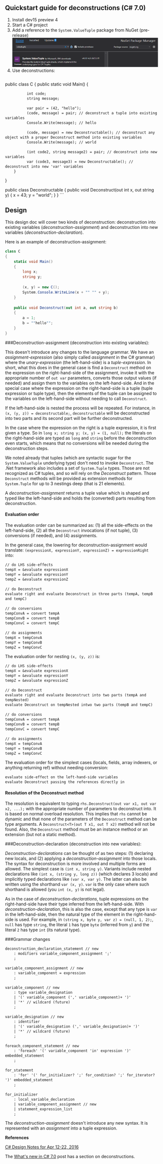 
Quickstart guide for deconstructions (C# 7.0)
----------------------------------------------
1. Install dev15 preview 4
2. Start a C# project
3. Add a reference to the `System.ValueTuple` package from NuGet (pre-release)
![Install the ValueTuple package](img/install-valuetuple.png)
4. Use deconstructions:
    ```C#
public class C
{
        public static void Main()
        {
                
              int code;
              string message;

              var pair = (42, "hello");
              (code, message) = pair; // deconstruct a tuple into existing variables
              Console.Write(message); // hello

              (code, message) = new Deconstructable(); // deconstruct any object with a proper Deconstruct method into existing variables
              Console.Write(message); // world
              
              (int code2, string message2) = pair; // deconstruct into new variables
              var (code3, message3) = new Deconstructable(); // deconstruct into new 'var' variables
        }
}

public class Deconstructable
{
        public void Deconstruct(out int x, out string y)
        {
                x = 43;
                y = "world";
        }
}
    ```

Design
------
This design doc will cover two kinds of deconstruction: deconstruction into existing variables (*deconstruction-assignment*) and deconstruction into new variables (*deconstruction-declaration*).

Here is an example of deconstruction-assignment:
```C#
class C
{
    static void Main()
    {
        long x;
        string y;

        (x, y) = new C();
        System.Console.WriteLine(x + "" "" + y);
    }

    public void Deconstruct(out int a, out string b)
    {
        a = 1;
        b = ""hello"";
    }
}
```

###Deconstruction-assignment (deconstruction into existing variables):

This doesn't introduce any changes to the language grammar. We have an *assignment-expression* (also simply called *assignment* in the C# grammar) where the *unary-expression* (the left-hand-side) is a *tuple-expression*.
In short, what this does in the general case is find a `Deconstruct` method on the expression on the right-hand-side of the assignment, invoke it with the appropriate number of `out var` parameters, converts those output values (if needed) and assign them to the variables on the left-hand-side. And in the special case where the expression on the right-hand-side is a tuple (tuple expression or tuple type), then the elements of the tuple can be assigned to the variables on the left-hand-side without needing to call `Deconstruct`.

If the left-hand-side is nested the process will be repeated. For instance, in `(x, (y, z)) = deconstructable;`, `deconstructable` will be deconstructed into two parts and its second part will be further deconstructed. 

In the case where the expression on the right is a tuple expression, it is first given a type. So in `long x; string y; (x, y) = (1, null);` the literals on the right-hand-side are typed as `long` and `string` before the deconstruction even starts, which means that no conversions will be needed during the deconstruction steps.

We noted already that tuples (which are syntactic sugar for the `System.ValueTuple` underlying type) don't need to invoke `Deconstruct`.
The .Net framework also includes a set of `System.Tuple` types. Those are not recognized as C# tuples, and so will rely on the *Deconstruct* pattern. Those `Deconstruct` methods will be provided as extension methods for `System.Tuple` for up to 3 nestings deep (that is 21 elements).

A *deconstruction-assignment* returns a tuple value which is shaped and typed like the left-hand-side and holds the (converted) parts resulting from deconstruction.

#### Evaluation order

The evaluation order can be summarized as: (1) all the side-effects on the left-hand-side, (2) all the `Deconstruct` invocations (if not tuple), (3) conversions (if needed), and (4) assignments.

In the general case, the lowering for deconstruction-assignment would translate: `(expressionX, expressionY, expressionZ) = expressionRight` into:

```
// do LHS side-effects
tempX = &evaluate expressionX
tempY = &evaluate expressionY
tempZ = &evaluate expressionZ

// do Deconstruct
evaluate right and evaluate Deconstruct in three parts (tempA, tempB and tempC)

// do conversions
tempConvA = convert tempA
tempConvB = convert tempB
tempConvC = convert tempC

// do assignments
tempX = tempConvA
tempY = tempConvB
tempZ = tempConvC
```

The evaluation order for nesting `(x, (y, z))` is:
```
// do LHS side-effects
tempX = &evaluate expressionX
tempY = &evaluate expressionY
tempZ = &evaluate expressionZ

// do Deconstruct
evaluate right and evaluate Deconstruct into two parts (tempA and tempNested)
evaluate Deconstruct on tempNested intwo two parts (tempB and tempC)

// do conversions
tempConvA = convert tempA
tempConvB = convert tempB
tempConvC = convert tempC

// do assignments
tempX = tempConvA
tempY = tempConvB
tempZ = tempConvC
```

The evaluation order for the simplest cases (locals, fields, array indexers, or anything returning ref) without needing conversion:
```
evaluate side-effect on the left-hand-side variables
evaluate Deconstruct passing the references directly in
```

#### Resolution of the Deconstruct method

The resolution is equivalent to typing `rhs.Deconstruct(out var x1, out var x2, ...);` with the appropriate number of parameters to deconstruct into.
It is based on normal overload resolution.
This implies that `rhs` cannot be dynamic and that none of the parameters of the `Deconstruct` method can be type arguments. A `Deconstruct<T>(out T x1, out T x2)` method will not be found.
Also, the `Deconstruct` method must be an instance method or an extension (but not a static method).


###Deconstruction-declaration (deconstruction into new variables):

*Deconstruction-declarations* can be thought of as two steps: (1) declaring new locals, and (2) applying a *deconstruction-assignment* into those locals.
The syntax for deconstruction is more involved and multiple forms are allowed. The simplest case is `(int x, string y)`. Variants include nested declarations like `(int x, (string y, long z))` (which declares 3 locals) and implicitly typed declarations like `(var x, var y)`. The latter can also be written using the shorthand `var (x, y)`.
`var` is the only case where such shorthand is allowed (you `int (x, y)` is not legal).

As in the case of *deconstruction-declarations*, tuple expressions on the right-hand-side have their type inferred from the left-hand-side. With *deconstruction-declaration*, this is also the case, except that any type is `var` in the left-hand-side, then the natural type of the element in the right-hand-side is used.
For example, in `(string x, byte y, var z) = (null, 1, 2);`, `null` has type `string`, the literal `1` has type `byte` (inferred from `y`) and the literal `2` has type `int` (its natural type).

###Grammar changes

```ANTLR
deconstruction_declaration_statement // new
    : modifiers variable_component_assignment ';'
    ;
    
variable_component_assignment // new
    : variable_component = expression
    ;
    
variable_component // new
    : type variable_designation
    | '(' variable_component (',' variable_component)+ ')'
    | '*' // wildcard (future)
    ;

variable_designation // new
    : identifier
    | '(' variable_designation (',' variable_designation)+ ')'
    | '*' // wildcard (future)
    ;

foreach_component_statement // new
    : 'foreach' '(' variable_component 'in' expression ')' embedded_statement
    ;

for_statement
    : 'for' '(' for_initializer? ';' for_condition? ';' for_iterator? ')' embedded_statement
    ;

for_initializer
    : local_variable_declaration
    | variable_component_assignment // new
    | statement_expression_list
    ;
```

The *deconstruction-assignment* doesn't introduce any new syntax. It is represented with an *assignment* into a tuple expression.


**References**

[C# Design Notes for Apr 12-22, 2016](https://github.com/dotnet/roslyn/issues/11031)

The [What's new in C# 7.0](https://blogs.msdn.microsoft.com/dotnet/2016/08/24/whats-new-in-csharp-7-0) post has a section on deconstructions.

